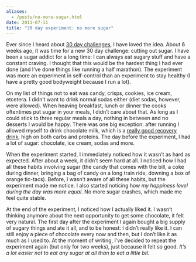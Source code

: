 ```yaml
---
aliases:
  - /posts/no-more-sugar.html
date: 2011-07-31
title: "30 day experiment: no more sugar"
---
```


Ever since I heard about [30 day
challenges](http://www.stevepavlina.com/blog/2005/04/30-days-to-success/ "30 days to success"),
I have loved the idea. About 6 weeks ago, it was time for a new 30 day
challenge: cutting out sugar. I have been a sugar addict for a long time: I can
always eat sugary stuff and have a constant craving. I thought that this would
be the hardest thing I had ever done (and I’ve done things like running a half
marathon). The experiment was more an experiment in self-control than an
experiment to stay healthy (I have a pretty good bodyweight because I run a
lot).&#10;

On my list of things not to eat was candy, crisps, cookies, ice cream, etcetera.
I didn’t want to drink normal sodas either (diet sodas, however, were allowed).
When heaving breakfast, lunch or dinner the cooks oftentimes put sugar in your
meals, I didn’t care about that. As long as I could stick to three regular meals
a day, nothing in between and no desserts I would be happy. There was one big
exception: after running I allowed myself to drink chocolate milk, which is a
[really good recovery
drink](http://www.acsm.org/AM/Template.cfm?Section=About_ACSM&TEMPLATE=/CM/HTMLDisplay.cfm&CONTENTID=14752),
high on both carbs and proteins. The day before the experiment, I had a lot of
sugar: chocolate, ice cream, sodas and more.&#10;

When the experiment started, I immediately noticed how it wasn’t as hard as
expected. After about a week, it didn’t seem hard at all. I noticed how I had
all these habits involving sugar (the candy that comes with the bill, a coke
during dinner, bringing a bag of candy on a long train ride, downing a box of
orange tic-tacs). Before, I wasn’t aware of all these habits, but the experiment
made me notice. I also started noticing how *my happiness level during the day
was more equal*. No more sugar crashes, which made me feel quite stable.&#10;

At the end of the experiment, I noticed how I actually liked it. I wasn’t
thinking anymore about the next opportunity to get some chocolate, it felt very
natural. The first day after the experiment I again bought a big supply of
sugary things and ate it all, and to be honest: I didn’t really like it. I can
still enjoy a piece of chocolate every now and then, but I don’t like it as much
as I used to. At the moment of writing, I’ve decided to repeat the experiment
again (but only for two weeks), just because it felt so good. *It’s a lot easier
not to eat any sugar at all than to eat a little bit.*&#10;
